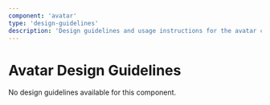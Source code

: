 ```yaml
---
component: 'avatar'
type: 'design-guidelines'
description: 'Design guidelines and usage instructions for the avatar component extracted from SKY UX documentation.'
---
```


# Avatar Design Guidelines

No design guidelines available for this component.